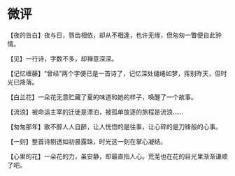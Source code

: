 # 微评

【夜的告白】夜与日，唇齿相依，却从不相逢，也许无缘，但匆匆一瞥便自此钟情。 

【见】一行诗，字数不多，却禅意深深。 

【记忆缠藤】“曾经”两个字便已是一首诗了，记忆深处缱绻如梦，挥别昨天，但时光已降落。 

【白兰花】一朵花无意贮藏了夏的味道和她的样子，唤醒了一个故事。 

【流浪】被命运主宰的迁徙是漂泊，被孤单放逐的旅程是流浪…… 

【匆匆那年】歌不醉人人自醉，让人恍惚的是往事，让心碎的是刀锋般的心事。 

【一刻】整首诗剔透如初晨露珠，时光这一刻在掌心凝结。 

【心里的花】一朵花的力，虽安静，却最直指人心。荒芜也在花的目光里渐渐谦顺了吧。